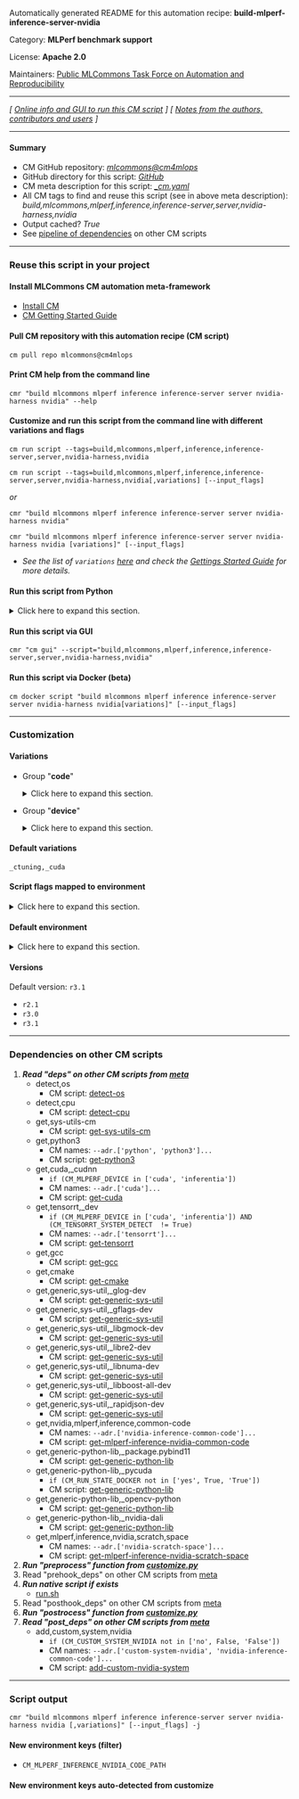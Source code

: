 Automatically generated README for this automation recipe: **build-mlperf-inference-server-nvidia**

Category: **MLPerf benchmark support**

License: **Apache 2.0**

Maintainers: [Public MLCommons Task Force on Automation and Reproducibility](https://github.com/mlcommons/ck/blob/master/docs/taskforce.md)

---
*[ [Online info and GUI to run this CM script](https://access.cknowledge.org/playground/?action=scripts&name=build-mlperf-inference-server-nvidia,f37403af5e9f4541) ] [ [Notes from the authors, contributors and users](README-extra.md) ]*

---
#### Summary

* CM GitHub repository: *[mlcommons@cm4mlops](https://github.com/mlcommons/cm4mlops/tree/dev)*
* GitHub directory for this script: *[GitHub](https://github.com/mlcommons/cm4mlops/tree/dev/script/build-mlperf-inference-server-nvidia)*
* CM meta description for this script: *[_cm.yaml](_cm.yaml)*
* All CM tags to find and reuse this script (see in above meta description): *build,mlcommons,mlperf,inference,inference-server,server,nvidia-harness,nvidia*
* Output cached? *True*
* See [pipeline of dependencies](#dependencies-on-other-cm-scripts) on other CM scripts


---
### Reuse this script in your project

#### Install MLCommons CM automation meta-framework

* [Install CM](https://access.cknowledge.org/playground/?action=install)
* [CM Getting Started Guide](https://github.com/mlcommons/ck/blob/master/docs/getting-started.md)

#### Pull CM repository with this automation recipe (CM script)

```cm pull repo mlcommons@cm4mlops```

#### Print CM help from the command line

````cmr "build mlcommons mlperf inference inference-server server nvidia-harness nvidia" --help````

#### Customize and run this script from the command line with different variations and flags

`cm run script --tags=build,mlcommons,mlperf,inference,inference-server,server,nvidia-harness,nvidia`

`cm run script --tags=build,mlcommons,mlperf,inference,inference-server,server,nvidia-harness,nvidia[,variations] [--input_flags]`

*or*

`cmr "build mlcommons mlperf inference inference-server server nvidia-harness nvidia"`

`cmr "build mlcommons mlperf inference inference-server server nvidia-harness nvidia [variations]" [--input_flags]`


* *See the list of `variations` [here](#variations) and check the [Gettings Started Guide](https://github.com/mlcommons/ck/blob/dev/docs/getting-started.md) for more details.*

#### Run this script from Python

<details>
<summary>Click here to expand this section.</summary>

```python

import cmind

r = cmind.access({'action':'run'
                  'automation':'script',
                  'tags':'build,mlcommons,mlperf,inference,inference-server,server,nvidia-harness,nvidia'
                  'out':'con',
                  ...
                  (other input keys for this script)
                  ...
                 })

if r['return']>0:
    print (r['error'])

```

</details>


#### Run this script via GUI

```cmr "cm gui" --script="build,mlcommons,mlperf,inference,inference-server,server,nvidia-harness,nvidia"```

#### Run this script via Docker (beta)

`cm docker script "build mlcommons mlperf inference inference-server server nvidia-harness nvidia[variations]" [--input_flags]`

___
### Customization


#### Variations

  * Group "**code**"
    <details>
    <summary>Click here to expand this section.</summary>

    * **`_ctuning`** (default)
      - Workflow:
    * `_custom`
      - Workflow:
    * `_mlcommons`
      - Workflow:
    * `_nvidia-only`
      - Workflow:

    </details>


  * Group "**device**"
    <details>
    <summary>Click here to expand this section.</summary>

    * `_cpu`
      - Environment variables:
        - *CM_MLPERF_DEVICE*: `cpu`
      - Workflow:
    * **`_cuda`** (default)
      - Environment variables:
        - *CM_MLPERF_DEVICE*: `cuda`
        - *CM_MLPERF_DEVICE_LIB_NAMESPEC*: `cudart`
      - Workflow:
    * `_inferentia`
      - Environment variables:
        - *CM_MLPERF_DEVICE*: `inferentia`
      - Workflow:

    </details>


#### Default variations

`_ctuning,_cuda`

#### Script flags mapped to environment
<details>
<summary>Click here to expand this section.</summary>

* `--clean=value`  &rarr;  `CM_MAKE_CLEAN=value`
* `--custom_system=value`  &rarr;  `CM_CUSTOM_SYSTEM_NVIDIA=value`

**Above CLI flags can be used in the Python CM API as follows:**

```python
r=cm.access({... , "clean":...}
```

</details>

#### Default environment

<details>
<summary>Click here to expand this section.</summary>

These keys can be updated via `--env.KEY=VALUE` or `env` dictionary in `@input.json` or using script flags.

* CM_MAKE_BUILD_COMMAND: `build`
* CM_MAKE_CLEAN: `no`
* CM_CUSTOM_SYSTEM_NVIDIA: `yes`

</details>

#### Versions
Default version: `r3.1`

* `r2.1`
* `r3.0`
* `r3.1`
___
### Dependencies on other CM scripts


  1. ***Read "deps" on other CM scripts from [meta](https://github.com/mlcommons/cm4mlops/tree/dev/script/build-mlperf-inference-server-nvidia/_cm.yaml)***
     * detect,os
       - CM script: [detect-os](https://github.com/mlcommons/cm4mlops/tree/master/script/detect-os)
     * detect,cpu
       - CM script: [detect-cpu](https://github.com/mlcommons/cm4mlops/tree/master/script/detect-cpu)
     * get,sys-utils-cm
       - CM script: [get-sys-utils-cm](https://github.com/mlcommons/cm4mlops/tree/master/script/get-sys-utils-cm)
     * get,python3
       * CM names: `--adr.['python', 'python3']...`
       - CM script: [get-python3](https://github.com/mlcommons/cm4mlops/tree/master/script/get-python3)
     * get,cuda,_cudnn
       * `if (CM_MLPERF_DEVICE in ['cuda', 'inferentia'])`
       * CM names: `--adr.['cuda']...`
       - CM script: [get-cuda](https://github.com/mlcommons/cm4mlops/tree/master/script/get-cuda)
     * get,tensorrt,_dev
       * `if (CM_MLPERF_DEVICE in ['cuda', 'inferentia']) AND (CM_TENSORRT_SYSTEM_DETECT  != True)`
       * CM names: `--adr.['tensorrt']...`
       - CM script: [get-tensorrt](https://github.com/mlcommons/cm4mlops/tree/master/script/get-tensorrt)
     * get,gcc
       - CM script: [get-gcc](https://github.com/mlcommons/cm4mlops/tree/master/script/get-gcc)
     * get,cmake
       - CM script: [get-cmake](https://github.com/mlcommons/cm4mlops/tree/master/script/get-cmake)
     * get,generic,sys-util,_glog-dev
       - CM script: [get-generic-sys-util](https://github.com/mlcommons/cm4mlops/tree/master/script/get-generic-sys-util)
     * get,generic,sys-util,_gflags-dev
       - CM script: [get-generic-sys-util](https://github.com/mlcommons/cm4mlops/tree/master/script/get-generic-sys-util)
     * get,generic,sys-util,_libgmock-dev
       - CM script: [get-generic-sys-util](https://github.com/mlcommons/cm4mlops/tree/master/script/get-generic-sys-util)
     * get,generic,sys-util,_libre2-dev
       - CM script: [get-generic-sys-util](https://github.com/mlcommons/cm4mlops/tree/master/script/get-generic-sys-util)
     * get,generic,sys-util,_libnuma-dev
       - CM script: [get-generic-sys-util](https://github.com/mlcommons/cm4mlops/tree/master/script/get-generic-sys-util)
     * get,generic,sys-util,_libboost-all-dev
       - CM script: [get-generic-sys-util](https://github.com/mlcommons/cm4mlops/tree/master/script/get-generic-sys-util)
     * get,generic,sys-util,_rapidjson-dev
       - CM script: [get-generic-sys-util](https://github.com/mlcommons/cm4mlops/tree/master/script/get-generic-sys-util)
     * get,nvidia,mlperf,inference,common-code
       * CM names: `--adr.['nvidia-inference-common-code']...`
       - CM script: [get-mlperf-inference-nvidia-common-code](https://github.com/mlcommons/cm4mlops/tree/master/script/get-mlperf-inference-nvidia-common-code)
     * get,generic-python-lib,_package.pybind11
       - CM script: [get-generic-python-lib](https://github.com/mlcommons/cm4mlops/tree/master/script/get-generic-python-lib)
     * get,generic-python-lib,_pycuda
       * `if (CM_RUN_STATE_DOCKER not in ['yes', True, 'True'])`
       - CM script: [get-generic-python-lib](https://github.com/mlcommons/cm4mlops/tree/master/script/get-generic-python-lib)
     * get,generic-python-lib,_opencv-python
       - CM script: [get-generic-python-lib](https://github.com/mlcommons/cm4mlops/tree/master/script/get-generic-python-lib)
     * get,generic-python-lib,_nvidia-dali
       - CM script: [get-generic-python-lib](https://github.com/mlcommons/cm4mlops/tree/master/script/get-generic-python-lib)
     * get,mlperf,inference,nvidia,scratch,space
       * CM names: `--adr.['nvidia-scratch-space']...`
       - CM script: [get-mlperf-inference-nvidia-scratch-space](https://github.com/mlcommons/cm4mlops/tree/master/script/get-mlperf-inference-nvidia-scratch-space)
  1. ***Run "preprocess" function from [customize.py](https://github.com/mlcommons/cm4mlops/tree/dev/script/build-mlperf-inference-server-nvidia/customize.py)***
  1. Read "prehook_deps" on other CM scripts from [meta](https://github.com/mlcommons/cm4mlops/tree/dev/script/build-mlperf-inference-server-nvidia/_cm.yaml)
  1. ***Run native script if exists***
     * [run.sh](https://github.com/mlcommons/cm4mlops/tree/dev/script/build-mlperf-inference-server-nvidia/run.sh)
  1. Read "posthook_deps" on other CM scripts from [meta](https://github.com/mlcommons/cm4mlops/tree/dev/script/build-mlperf-inference-server-nvidia/_cm.yaml)
  1. ***Run "postrocess" function from [customize.py](https://github.com/mlcommons/cm4mlops/tree/dev/script/build-mlperf-inference-server-nvidia/customize.py)***
  1. ***Read "post_deps" on other CM scripts from [meta](https://github.com/mlcommons/cm4mlops/tree/dev/script/build-mlperf-inference-server-nvidia/_cm.yaml)***
     * add,custom,system,nvidia
       * `if (CM_CUSTOM_SYSTEM_NVIDIA not in ['no', False, 'False'])`
       * CM names: `--adr.['custom-system-nvidia', 'nvidia-inference-common-code']...`
       - CM script: [add-custom-nvidia-system](https://github.com/mlcommons/cm4mlops/tree/master/script/add-custom-nvidia-system)

___
### Script output
`cmr "build mlcommons mlperf inference inference-server server nvidia-harness nvidia [,variations]" [--input_flags] -j`
#### New environment keys (filter)

* `CM_MLPERF_INFERENCE_NVIDIA_CODE_PATH`
#### New environment keys auto-detected from customize
